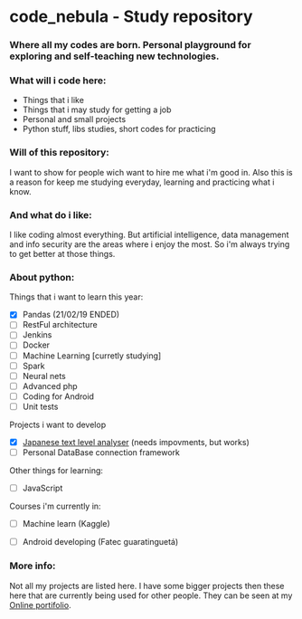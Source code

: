 # code_nebula - Study repository
### Where all my codes are born. Personal playground for exploring and self-teaching new technologies.

### What will i code here:
- Things that i like
- Things that i may study for getting a job
- Personal and small projects
- Python stuff, libs studies, short codes for practicing

### Will of this repository:
I want to show for people wich want to hire me what i'm good in.
Also this is a reason for keep me studying everyday, learning and practicing what i know.

### And what do i like:
I like coding almost everything. But artificial intelligence, data management and info security are
the areas where i enjoy the most.
So i'm always trying to get better at those things.

### About python:
Things that i want to learn this year:
- [x] Pandas (21/02/19 ENDED)
- [ ] RestFul architecture
- [ ] Jenkins
- [ ] Docker
- [ ] Machine Learning [curretly studying]
- [ ] Spark
- [ ] Neural nets
- [ ] Advanced php
- [ ] Coding for Android
- [ ] Unit tests

Projects i want to develop
- [x] [Japanese text level analyser](http://antalord.pythonanywhere.com/apps/japanese) (needs impovments, but works)
- [ ] Personal DataBase connection framework

Other things for learning:
- [ ] JavaScript

Courses i'm currently in:
- [ ] Machine learn (Kaggle)
- [ ] Android developing (Fatec guaratinguetá)


### More info:
Not all my projects are listed here. I have some bigger projects then these here
that are currently being used for other people.
They can be seen at my [Online portifolio](http://antalord.pythonanywhere.com/work).


